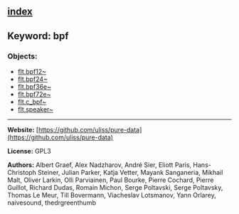 [index](../index.html)
---

## Keyword: bpf

### Objects:
* [flt.bpf12~](../flt.bpf12~.html)
* [flt.bpf24~](../flt.bpf24~.html)
* [flt.bpf36e~](../flt.bpf36e~.html)
* [flt.bpf72e~](../flt.bpf72e~.html)
* [flt.c_bpf~](../flt.c_bpf~.html)
* [flt.speaker~](../flt.speaker~.html)

---
**Website:** [https://github.com/uliss/pure-data](https://github.com/uliss/pure-data)

**License:** GPL3

**Authors:** Albert Graef, Alex Nadzharov, André Sier, Eliott Paris, Hans-Christoph Steiner, Julian Parker, Katja Vetter, Mayank Sanganeria, Mikhail Malt, Oliver Larkin, Olli Parviainen, Paul Bourke, Pierre Cochard, Pierre Guillot, Richard Dudas, Romain Michon, Serge Poltavski, Serge Poltavsky, Thomas Le Meur, Till Bovermann, Viacheslav Lotsmanov, Yann Orlarey, naivesound, thedrgreenthumb
